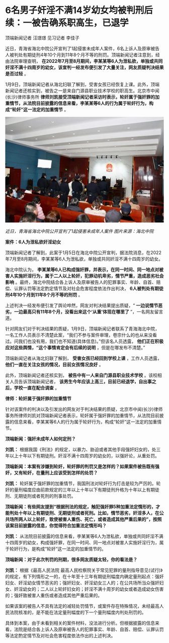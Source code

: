 # 6名男子奸淫不满14岁幼女均被判刑后续：一被告确系职高生，已退学

顶端新闻记者 汪璟璟 见习记者 李佳子

近日，青海省海北中院公开宣判了1起侵害未成年人案件，6名上诉人及原审被告人被判处有期徒刑4年10个月到11年8个月不等的刑罚。顶端新闻记者注意到，经由法院审理查明，
**在2022年7月至8月期间，李某某等6人为泄私欲，单独或共同奸淫不满十四周岁的幼女，该宣判一经发布便引发了大量关注，网友质疑判决结果是否过轻** 。

1月9日，顶端新闻记者从海北妇联了解到，受害女孩已经恢复上课。此外，顶端新闻记者还核实到，被告之一是来自门源县职业技术学校的职高生。北京市中闻(长沙)律师事务所
**律师刘凯接受顶端新闻记者采访时表示，轮奸属于强奸罪的加重情节，从法院目前披露的信息来看，李某某等6人的行为属于轮奸行为，构成“轮奸”这一法定的加重情节**
。

![8d1c58842294af6401e1e7a4624fd828.jpg](https://raw.githubusercontent.com/qqhsx/qqnews_image/main/2024/01/09/6名男子奸淫不满14岁幼女均被判刑后续：一被告确系职高生，已退学/8d1c58842294af6401e1e7a4624fd828.jpg)

_近日，青海省海北中院公开宣判了1起侵害未成年人案件 图片来源：海北中院_

**案件：6人为泄私欲奸淫幼女**

顶端新闻记者了解到，此案于1月5日在海北中院公开宣判，据法院消息，在2022年7月至8月期间，李某某等6人为泄私欲，单独或共同奸淫不满十四周岁的幼女。

海北中院认为，
**李某某等6人已构成强奸罪，并表示，在同一时间、同一地点对被害人实施奸淫行为，属于二人以上轮奸，犯罪动机卑劣，情节严重，造成恶劣社会影响**
。最终，海北中院结合各上诉人及原审被告人的犯罪事实、年龄、自首、赔偿、认罪认罚等法定酌定情节及对社会危害程度依法作出判决，
**6人被判处有期徒刑4年10个月到11年8个月不等的刑罚** 。

上述判决一经发布便引发了舆论哗然，网友对判决结果提出质疑，“ **一边说情节恶劣，一边最高只有11年8个月，没看出来这个‘从重’体现在哪里了**
”，一名网友留言道。

针对网友们对于判决结果的质疑，1月9日，顶端新闻记者联系了青海海北中院，一名工作人员表示不清楚此案，“我们不参与案件审理，卷宗什么的也从来没看过。问我们也没有用，我们也不知道(具体信息)。”但该名人员透露，
**他们正在积极应对这些舆情，“这个事情肯定会有后续的说明** ，但是在哪发布不清楚。”

顶端新闻记者从海北妇联了解到， **受害女孩已经回到学校上课** ，工作人员透露， **他们一直在关注女孩的情况，目前女孩情况良好** 。

此外，顶端新闻记者还核实到， **被告中有一人来自门源县职业技术学校** 。该校相关人员告诉顶端新闻记者，
**该男生今年应该上高三，目前已经退学，自出事之后，学校一直在配合调查** 。

**律师：轮奸属于强奸罪的加重情节**

针对该案件的判决以及引发出的网友对于判决结果的质疑，北京市中闻(长沙)律师事务所律师刘凯对顶端新闻记者表示，轮奸属于强奸罪的加重情节，从法院目前披露的信息来看，李某某等6人的行为属于轮奸行为，构成“轮奸”这一法定的加重情节。

**顶端新闻：强奸未成年人如何定刑？**

**刘凯：** 根据我国《刑法》的规定，以暴力、胁迫或者其他手段强奸妇女的，处三年以上十年以下有期徒刑。奸淫不满十四周岁的幼女的，以强奸论，从重处罚。

**顶端新闻：本案有涉嫌到轮奸，轮奸罪的判罚又是怎样的？如果案件被告既有强奸，又有轮奸，在量刑上应该受到怎样的处罚？**

**刘凯：**
轮奸属于强奸罪的加重情节，我国刑法对轮奸行为打击是较为严厉的。轮奸的量刑幅度应由前款规定的三年以上十年以下有期徒刑升格为十年以上有期徒刑、无期徒刑或者死刑的刑事处罚。

**顶端新闻：有些网友提到“根据刑法的规定，触犯强奸罪5种加重法定情形的，才能判处十年以上有期徒刑、无期徒刑或者死刑。比如，情节恶劣，奸淫多人，在公共场所两人以上轮奸，致使被害人重伤、死亡，或者造成其他严重后果的”，按照该案目前披露的信息，你觉得符合加重法定情形吗？**

**刘凯：**
从法院目前披露的信息来看，李某某等6人为泄私欲，单独或共同奸淫不满十四周岁的幼女，构成强奸罪，在同一时间、同一地点对被害人实施奸淫行为，属于轮奸行为，是构成“轮奸”这一法定的加重情节的。

**顶端新闻：对于此次判罚的刑期，很多网友质疑太轻，你的看法是？**

**刘凯：** 根据《最高人民法院
最高人民检察院关于常见犯罪的量刑指导意见(试行)》的规定，有下列情形之一的，在十年至十三年有期徒刑幅度内确定量刑起点：强奸妇女、奸淫幼女情节恶劣的；强奸妇女、奸淫幼女三人的；在公共场所当众强奸妇女、奸淫幼女的；二人以上轮奸妇女的；奸淫不满十周岁的幼女或者造成幼女伤害的；强奸致被害人重伤或者造成其他严重后果的。

如果该案的被告人不具有法定的减轻处罚情节，或案件存在特殊情况，未经最高人民法院核准的，是不能在法定量刑幅度的下一个量刑幅度内判处刑罚的。

具体到本案，由于未看到相关的案件材料，没法进行分析。但根据披露的信息来看，法院是结合各上诉人及原审被告人的犯罪事实、年龄、自首、赔偿、认罪认罚等法定酌定情节及对社会危害程度依法作出的上述判决。

